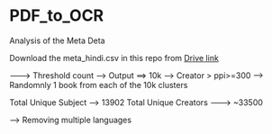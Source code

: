 # PDF_to_OCR
Analysis of the Meta Deta

Download the meta_hindi.csv in this repo from [Drive link](https://drive.google.com/file/d/1MGRPYxIG_MabwcW6CaMPqPWBAQ-Xjqci/view)

---> Threshold count --> Output ==> 10k 
--> Creator > ppi>=300 
--> Randomnly 1 book from each of the 10k clusters 


Total Unique Subject  --> 13902
Total Unique Creators ---> ~33500 


--> Removing multiple languages 